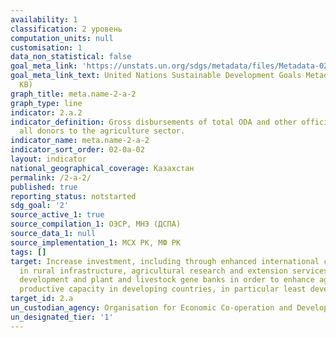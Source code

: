 ```yaml
---
availability: 1
classification: 2 уровень
computation_units: null
customisation: 1
data_non_statistical: false
goal_meta_link: 'https://unstats.un.org/sdgs/metadata/files/Metadata-02-0A-02.pdf '
goal_meta_link_text: United Nations Sustainable Development Goals Metadata (PDF 210
  KB)
graph_title: meta.name-2-a-2
graph_type: line
indicator: 2.a.2
indicator_definition: Gross disbursements of total ODA and other official flows from
  all donors to the agriculture sector.
indicator_name: meta.name-2-a-2
indicator_sort_order: 02-0a-02
layout: indicator
national_geographical_coverage: Казахстан
permalink: /2-a-2/
published: true
reporting_status: notstarted
sdg_goal: '2'
source_active_1: true
source_compilation_1: ОЭСР, МНЭ (ДСПА)
source_data_1: null
source_implementation_1: МСХ РК, МФ РК
tags: []
target: Increase investment, including through enhanced international cooperation,
  in rural infrastructure, agricultural research and extension services, technology
  development and plant and livestock gene banks in order to enhance agricultural
  productive capacity in developing countries, in particular least developed countries
target_id: 2.a
un_custodian_agency: Organisation for Economic Co-operation and Development (OECD)
un_designated_tier: '1'
---
```

